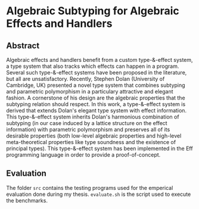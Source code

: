 # Algebraic Subtyping for Algebraic Effects and Handlers

## Abstract

Algebraic effects and handlers benefit from a custom type-&-effect system, a type system that also tracks which effects can happen in a program. Several such type-&-effect systems have been proposed in the literature, but all are unsatisfactory. Recently, Stephen Dolan (University of Cambridge, UK) presented a novel type system that combines subtyping and parametric polymorphism in a particulary attractive and elegant fashion. A cornerstone of his design are the algebraic properties that the subtyping relation should respect. In this work, a type-&-effect system is derived that extends Dolan's elegant type system with effect information. This type-&-effect system inherits Dolan's harmonious combination of subtyping (in our case induced by a lattice structure on the effect information) with parametric polymorphism and preserves all of its desirable properties (both low-level algebraic properties and high-level meta-theoretical properties like type soundness and the existence of principal types). This type-&-effect system has been implemented in the Eff programming language in order to provide a proof-of-concept.

## Evaluation

The folder `src` contains the testing programs used for the emperical evaluation done during my thesis. `evaluate.sh` is the script used to execute the benchmarks.